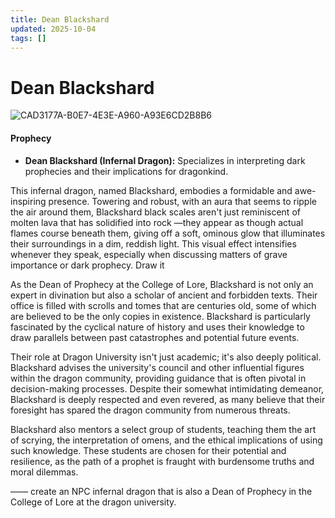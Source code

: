 ```yaml
---
title: Dean Blackshard
updated: 2025-10-04
tags: []
---
```


# Dean Blackshard


![CAD3177A-B0E7-4E3E-A960-A93E6CD2B8B6](images/CAD3177A-B0E7-4E3E-A960-A93E6CD2B8B6.webp)

#### Prophecy

- **Dean Blackshard (Infernal Dragon):** Specializes in interpreting dark prophecies and their implications for dragonkind.

This infernal dragon, named Blackshard, embodies a formidable and awe-inspiring presence. Towering and robust, with an aura that seems to ripple the air around them, Blackshard black scales aren't just reminiscent of molten lava that has solidified into rock —they appear as though actual flames course beneath them, giving off a soft, ominous glow that illuminates their surroundings in a dim, reddish light. This visual effect intensifies whenever they speak, especially when discussing matters of grave importance or dark prophecy. Draw it

As the Dean of Prophecy at the College of Lore, Blackshard is not only an expert in divination but also a scholar of ancient and forbidden texts. Their office is filled with scrolls and tomes that are centuries old, some of which are believed to be the only copies in existence. Blackshard is particularly fascinated by the cyclical nature of history and uses their knowledge to draw parallels between past catastrophes and potential future events.

Their role at Dragon University isn't just academic; it's also deeply political. Blackshard advises the university's council and other influential figures within the dragon community, providing guidance that is often pivotal in decision-making processes. Despite their somewhat intimidating demeanor, Blackshard is deeply respected and even revered, as many believe that their foresight has spared the dragon community from numerous threats.

Blackshard also mentors a select group of students, teaching them the art of scrying, the interpretation of omens, and the ethical implications of using such knowledge. These students are chosen for their potential and resilience, as the path of a prophet is fraught with burdensome truths and moral dilemmas.


——
create an NPC infernal dragon that is also a Dean of Prophecy in the College of Lore at the dragon university.
